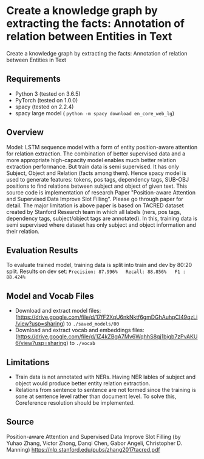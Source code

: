 #  Create a knowledge graph by extracting the facts: Annotation of relation between Entities in Text
 Create a knowledge graph by extracting the facts: Annotation of relation between Entities in Text


## Requirements

- Python 3 (tested on 3.6.5)
- PyTorch (tested on 1.0.0)
- spacy (tested on 2.2.4)
- spacy large model ( `python -m spacy download en_core_web_lg`)

## Overview
Model: LSTM sequence model with a form of entity position-aware attention for relation extraction.
The combination of better supervised data and a more appropriate high-capacity model enables much better relation extraction performance. But train data is semi supervised. It has only Subject, Object and Relation (facts among them). Hence spacy model is used to generate features: tokens, pos tags, dependency tags, SUB-OBJ positions to find relations between subject and object of given text.
This source code is implementation of research Paper "Position-aware Attention and Supervised Data Improve Slot Filling". Please go through paper for detail.
The major limitation is above paper is based on TACRED dataset created by Stanford Research team in which all labels (ners, pos tags, dependency tags, subject/object tags are annotated). In this, training data is semi supervised where dataset has only subject and object information and their relation.

## Evaluation Results
To evaluate trained model, training data is split into train and dev by 80:20 split.
Results on dev set:
`Precision: 87.996%   Recall: 88.856%   F1 : 88.424%`

## Model and Vocab Files
- Download and extract model files: (https://drive.google.com/file/d/17fF2XqU6nkNktf6gmDGhAuhpCl49qzLi/view?usp=sharing) to `./saved_models/00`
- Download and extract vocab and embeddings files: (https://drive.google.com/file/d/1Z4kZBgA7Mv6WqhhS8qj1bigb7zPvAKU6/view?usp=sharing) to `./vocab`

## Limitations
- Train data is not annotated with NERs. Having NER lables of subject and object would produce better entity relation extraction.
- Relations from sentence to sentence are not formed since the training is sone at sentence level rather than document level. To solve this, Coreference resolution should be implemented.

## Source
Position-aware Attention and Supervised Data Improve Slot Filling (by Yuhao Zhang, Victor Zhong, Danqi Chen, Gabor Angeli, Christopher D. Manning)
https://nlp.stanford.edu/pubs/zhang2017tacred.pdf
